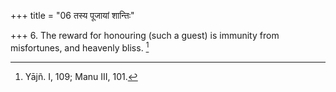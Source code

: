 +++
title = "06 तस्य पूजायां शान्तिः"

+++
6. The reward for honouring (such a guest) is immunity from misfortunes, and heavenly bliss. [^5] 


[^5]:  Yājñ. I, 109; Manu III, 101.
